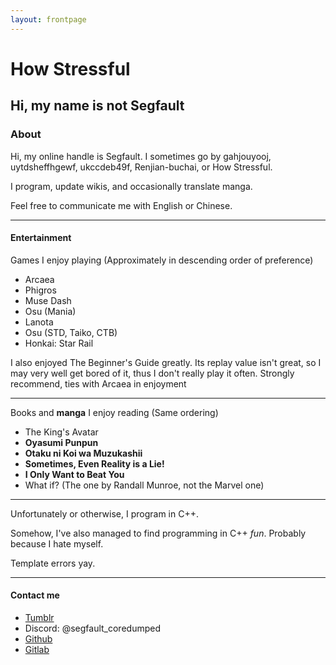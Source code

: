 ```yaml
---
layout: frontpage
---
```


# How Stressful

## Hi, my name is not Segfault

### About

Hi, my online handle is Segfault. I sometimes go by gahjouyooj, uytdsheffhgewf, ukccdeb49f, Renjian-buchai, or How Stressful.

I program, update wikis, and occasionally translate manga.

Feel free to communicate me with English or Chinese.

___

#### Entertainment

Games I enjoy playing (Approximately in descending order of preference)

- Arcaea
- Phigros
- Muse Dash
- Osu (Mania)
- Lanota
- Osu (STD, Taiko, CTB)
- Honkai: Star Rail

I also enjoyed The Beginner\'s Guide greatly.
Its replay value isn\'t great, so I may very well get bored of it, thus I don\'t really play it often.
Strongly recommend, ties with Arcaea in enjoyment

___

Books and **manga** I enjoy reading (Same ordering)

- The King\'s Avatar
- **Oyasumi Punpun**
- **Otaku ni Koi wa Muzukashii**
- **Sometimes, Even Reality is a Lie!**
- **I Only Want to Beat You**
- What if? (The one by Randall Munroe, not the Marvel one)

___

Unfortunately or otherwise, I program in C++.

Somehow, I\'ve also managed to find programming in C++ *fun*. Probably because I hate myself.

Template errors yay.

___

#### Contact me

- [Tumblr](https://uytdsheffhgewf.tumblr.com/)
- Discord: @segfault_coredumped
- [Github](https://github.com/renjian-buchai)
- [Gitlab](https://gitlab.com/renjian-buchai)
